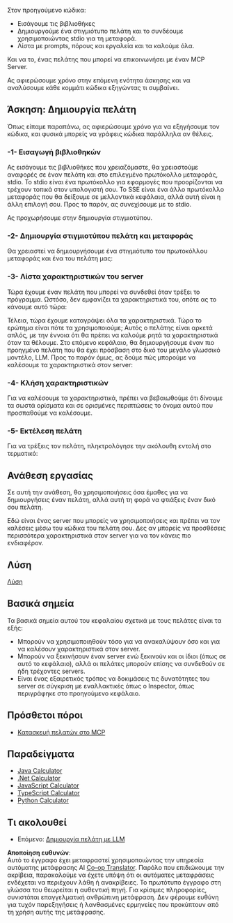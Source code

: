 <!--
CO_OP_TRANSLATOR_METADATA:
{
  "original_hash": "4cc245e2f4ea5db5e2b8c2cd1dadc4b4",
  "translation_date": "2025-07-13T18:15:33+00:00",
  "source_file": "03-GettingStarted/02-client/README.md",
  "language_code": "el"
}
-->
Στον προηγούμενο κώδικα:

- Εισάγουμε τις βιβλιοθήκες
- Δημιουργούμε ένα στιγμιότυπο πελάτη και το συνδέουμε χρησιμοποιώντας stdio για τη μεταφορά.
- Λίστα με prompts, πόρους και εργαλεία και τα καλούμε όλα.

Και να το, ένας πελάτης που μπορεί να επικοινωνήσει με έναν MCP Server.

Ας αφιερώσουμε χρόνο στην επόμενη ενότητα άσκησης και να αναλύσουμε κάθε κομμάτι κώδικα εξηγώντας τι συμβαίνει.

## Άσκηση: Δημιουργία πελάτη

Όπως είπαμε παραπάνω, ας αφιερώσουμε χρόνο για να εξηγήσουμε τον κώδικα, και φυσικά μπορείς να γράφεις κώδικα παράλληλα αν θέλεις.

### -1- Εισαγωγή βιβλιοθηκών

Ας εισάγουμε τις βιβλιοθήκες που χρειαζόμαστε, θα χρειαστούμε αναφορές σε έναν πελάτη και στο επιλεγμένο πρωτόκολλο μεταφοράς, stdio. Το stdio είναι ένα πρωτόκολλο για εφαρμογές που προορίζονται να τρέχουν τοπικά στον υπολογιστή σου. Το SSE είναι ένα άλλο πρωτόκολλο μεταφοράς που θα δείξουμε σε μελλοντικά κεφάλαια, αλλά αυτή είναι η άλλη επιλογή σου. Προς το παρόν, ας συνεχίσουμε με το stdio.

Ας προχωρήσουμε στην δημιουργία στιγμιοτύπου.

### -2- Δημιουργία στιγμιοτύπου πελάτη και μεταφοράς

Θα χρειαστεί να δημιουργήσουμε ένα στιγμιότυπο του πρωτοκόλλου μεταφοράς και ένα του πελάτη μας:

### -3- Λίστα χαρακτηριστικών του server

Τώρα έχουμε έναν πελάτη που μπορεί να συνδεθεί όταν τρέξει το πρόγραμμα. Ωστόσο, δεν εμφανίζει τα χαρακτηριστικά του, οπότε ας το κάνουμε αυτό τώρα:

Τέλεια, τώρα έχουμε καταγράψει όλα τα χαρακτηριστικά. Τώρα το ερώτημα είναι πότε τα χρησιμοποιούμε; Αυτός ο πελάτης είναι αρκετά απλός, με την έννοια ότι θα πρέπει να καλούμε ρητά τα χαρακτηριστικά όταν τα θέλουμε. Στο επόμενο κεφάλαιο, θα δημιουργήσουμε έναν πιο προηγμένο πελάτη που θα έχει πρόσβαση στο δικό του μεγάλο γλωσσικό μοντέλο, LLM. Προς το παρόν όμως, ας δούμε πώς μπορούμε να καλέσουμε τα χαρακτηριστικά στον server:

### -4- Κλήση χαρακτηριστικών

Για να καλέσουμε τα χαρακτηριστικά, πρέπει να βεβαιωθούμε ότι δίνουμε τα σωστά ορίσματα και σε ορισμένες περιπτώσεις το όνομα αυτού που προσπαθούμε να καλέσουμε.

### -5- Εκτέλεση πελάτη

Για να τρέξεις τον πελάτη, πληκτρολόγησε την ακόλουθη εντολή στο τερματικό:

## Ανάθεση εργασίας

Σε αυτή την ανάθεση, θα χρησιμοποιήσεις όσα έμαθες για να δημιουργήσεις έναν πελάτη, αλλά αυτή τη φορά να φτιάξεις έναν δικό σου πελάτη.

Εδώ είναι ένας server που μπορείς να χρησιμοποιήσεις και πρέπει να τον καλέσεις μέσω του κώδικα του πελάτη σου. Δες αν μπορείς να προσθέσεις περισσότερα χαρακτηριστικά στον server για να τον κάνεις πιο ενδιαφέρον.

## Λύση

[Λύση](./solution/README.md)

## Βασικά σημεία

Τα βασικά σημεία αυτού του κεφαλαίου σχετικά με τους πελάτες είναι τα εξής:

- Μπορούν να χρησιμοποιηθούν τόσο για να ανακαλύψουν όσο και για να καλέσουν χαρακτηριστικά στον server.
- Μπορούν να ξεκινήσουν έναν server ενώ ξεκινούν και οι ίδιοι (όπως σε αυτό το κεφάλαιο), αλλά οι πελάτες μπορούν επίσης να συνδεθούν σε ήδη τρέχοντες servers.
- Είναι ένας εξαιρετικός τρόπος να δοκιμάσεις τις δυνατότητες του server σε σύγκριση με εναλλακτικές όπως ο Inspector, όπως περιγράφηκε στο προηγούμενο κεφάλαιο.

## Πρόσθετοι πόροι

- [Κατασκευή πελατών στο MCP](https://modelcontextprotocol.io/quickstart/client)

## Παραδείγματα

- [Java Calculator](../samples/java/calculator/README.md)
- [.Net Calculator](../../../../03-GettingStarted/samples/csharp)
- [JavaScript Calculator](../samples/javascript/README.md)
- [TypeScript Calculator](../samples/typescript/README.md)
- [Python Calculator](../../../../03-GettingStarted/samples/python)

## Τι ακολουθεί

- Επόμενο: [Δημιουργία πελάτη με LLM](../03-llm-client/README.md)

**Αποποίηση ευθυνών**:  
Αυτό το έγγραφο έχει μεταφραστεί χρησιμοποιώντας την υπηρεσία αυτόματης μετάφρασης AI [Co-op Translator](https://github.com/Azure/co-op-translator). Παρόλο που επιδιώκουμε την ακρίβεια, παρακαλούμε να έχετε υπόψη ότι οι αυτόματες μεταφράσεις ενδέχεται να περιέχουν λάθη ή ανακρίβειες. Το πρωτότυπο έγγραφο στη γλώσσα του θεωρείται η αυθεντική πηγή. Για κρίσιμες πληροφορίες, συνιστάται επαγγελματική ανθρώπινη μετάφραση. Δεν φέρουμε ευθύνη για τυχόν παρεξηγήσεις ή λανθασμένες ερμηνείες που προκύπτουν από τη χρήση αυτής της μετάφρασης.